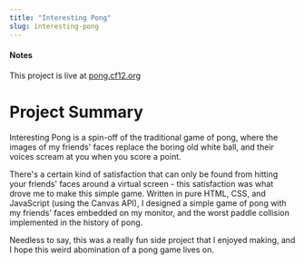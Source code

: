```yaml
---
title: "Interesting Pong"
slug: interesting-pong
---
```

#### Notes
This project is live at [pong.cf12.org](https://pong.cf12.org/)

# Project Summary
Interesting Pong is a spin-off of the traditional game of pong, where the images of my friends' faces replace the boring old white
ball, and their voices scream at you when you score a point.

There's a certain kind of satisfaction that can only be found from hitting your friends' faces around a virtual screen - this
satisfaction was what drove me to make this simple game. Written in pure HTML, CSS, and JavaScript (using the Canvas API), I designed a simple
game of pong with my friends' faces embedded on my monitor, and the worst paddle collision implemented in the history of pong.

Needless to say, this was a really fun side project that I enjoyed making, and I hope this weird abomination of a pong game lives on.